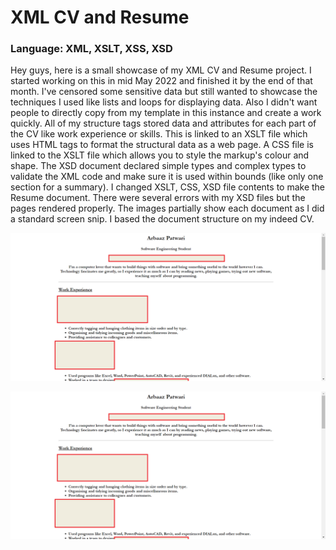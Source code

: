 # XML CV and Resume
### Language: XML, XSLT, XSS, XSD

Hey guys, here is a small showcase of my XML CV and Resume project. I started working on this in mid May 2022 and finished it by the end of that month. I've censored some sensitive data but still wanted to showcase the techniques I used like lists and loops for displaying data. Also I didn't want people to directly copy from my template in this instance and create a work quickly. All of my structure tags stored data and attributes for each part of the CV like work experience or skills. This is linked to an XSLT file which uses HTML tags to format the structural data as a web page. A CSS file is linked to the XSLT file which allows you to style the markup's colour and shape. The XSD document declared simple types and complex types to validate the XML code and make sure it is used within bounds (like only one section for a summary). I changed XSLT, CSS, XSD file contents to make the Resume document. There were several errors with my XSD files but the pages rendered properly. The images partially show each document as I did a standard screen snip. I based the document structure on my indeed CV.

![CV_Image](https://github.com/ArbaazPatwari/Coding-Projects/blob/main/CV%20Project/Images/XML%20CV%20(censored).png)

![Resume_Image](https://github.com/ArbaazPatwari/Coding-Projects/blob/main/CV%20Project/Images/XML%20CV%20(censored).png)
